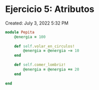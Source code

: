 # Ejercicio 5: Atributos

Created: July 3, 2022 5:32 PM

```ruby
module Pepita
    @energia = 100
  
    def self.volar_en_circulos!
        @energia = @energia -= 10
    end
  
    def self.comer_lombriz!
        @energia = @energia += 20
    end
  
end
```
